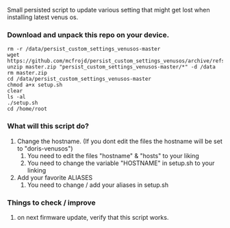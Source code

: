 Small persisted script to update various setting that might get lost when installing latest venus os.

### Download and unpack this repo on your device.

```
rm -r /data/persist_custom_settings_venusos-master
wget https://github.com/mcfrojd/persist_custom_settings_venusos/archive/refs/heads/master.zip
unzip master.zip "persist_custom_settings_venusos-master/*" -d /data
rm master.zip
cd /data/persist_custom_settings_venusos-master
chmod a+x setup.sh
clear
ls -al
./setup.sh
cd /home/root
```

### What will this script do?

1. Change the hostname. (If you dont edit the files the hostname will be set to "doris-venusos")
   1. You need to edit the files "hostname" & "hosts" to your liking
   2. You need to change the variable "HOSTNAME" in setup.sh to your linking
2. Add your favorite ALIASES
   1. You need to change / add your aliases in setup.sh

### Things to check / improve

1. on next firmware update, verify that this script works.